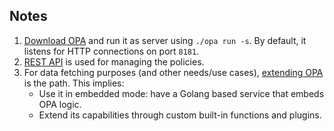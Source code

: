 ## Notes

1. [Download OPA](https://www.openpolicyagent.org/docs/latest/#1-download-opa) and run it as server using `./opa run -s`. By default, it listens for HTTP connections on port `8181`.
1. [REST API](https://www.openpolicyagent.org/docs/latest/rest-api/) is used for managing the policies.
1. For data fetching purposes (and other needs/use cases), [extending OPA](https://www.openpolicyagent.org/docs/latest/extensions/) is the path. This implies:
   - Use it in embedded mode: have a Golang based service that embeds OPA logic.
   - Extend its capabilities through custom built-in functions and plugins.
